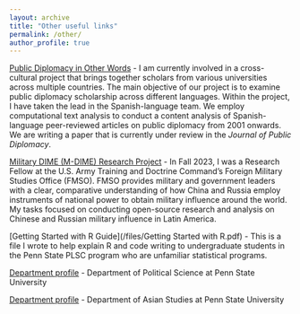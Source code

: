 ```yaml
---
layout: archive
title: "Other useful links"
permalink: /other/
author_profile: true
---
```


[Public Diplomacy in Other Words](https://pdother.netlify.app/) - I am currently involved in a cross-cultural project that brings together scholars from various universities across multiple countries. The main objective of our project is to examine public diplomacy scholarship across different languages. Within the project, I have taken the lead in the Spanish-language team. We employ computational text analysis to conduct a content analysis of Spanish-language peer-reviewed articles on public diplomacy from 2001 onwards.  We are writing a paper that is currently under review in the <i>Journal of Public Diplomacy</i>.

[Military DIME (M-DIME) Research Project](https://fmso.tradoc.army.mil/military-dime-research-project/) - In Fall 2023, I was a Research Fellow at the U.S. Army Training and Doctrine Command’s Foreign Military Studies Office (FMSO). FMSO provides military and government leaders with a clear, comparative understanding of how China and Russia employ instruments of national power to obtain military influence around the world. My tasks focused on conducting open-source research and analysis on Chinese and Russian military influence in Latin America.

[Getting Started with R Guide](/files/Getting Started with R.pdf) - This is a file I wrote to help explain R and code writing to undergraduate students in the Penn State PLSC program who are unfamiliar statistical programs.

[Department profile](https://polisci.la.psu.edu/people/amv5718/) - Department of Political Science at Penn State University

[Department profile](https://asian.la.psu.edu/people/angel-m-villegas-cruz/) - Department of Asian Studies at Penn State University
